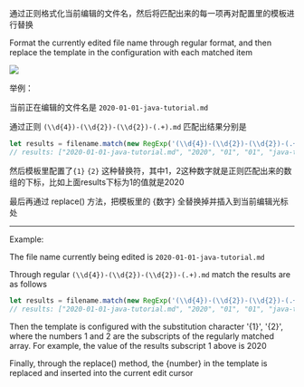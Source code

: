 通过正则格式化当前编辑的文件名，然后将匹配出来的每一项再对配置里的模板进行替换

Format the currently edited file name through regular format, and then replace the template in the configuration with each matched item

![](https://raw.githubusercontent.com/tomoya92/vscode-extensions/insert-custome-content/blob/master/preview.gif)

举例：

当前正在编辑的文件名是 `2020-01-01-java-tutorial.md`

通过正则 `(\\d{4})-(\\d{2})-(\\d{2})-(.+).md` 匹配出结果分别是

```js
let results = filename.match(new RegExp('(\\d{4})-(\\d{2})-(\\d{2})-(.+).md'))
// results: ["2020-01-01-java-tutorial.md", "2020", "01", "01", "java-tutorial", index: 0, input: "2020-01-01-java-tutorial.md", groups: undefined]
```

然后模板里配置了`{1}` `{2}` 这种替换符，其中1，2这种数字就是正则匹配出来的数组的下标，比如上面results下标为1的值就是2020

最后再通过 replace() 方法，把模板里的 {数字} 全替换掉并插入到当前编辑光标处

----

Example:

The file name currently being edited is `2020-01-01-java-tutorial.md`

Through regular `(\\d{4})-(\\d{2})-(\\d{2})-(.+).md` match the results are as follows

```js
let results = filename.match(new RegExp('(\\d{4})-(\\d{2})-(\\d{2})-(.+).md'))
// results: ["2020-01-01-java-tutorial.md", "2020", "01", "01", "java-tutorial", index: 0, input: "2020-01-01-java-tutorial.md", groups: undefined]
```

Then the template is configured with the substitution character '{1}', '{2}', where the numbers 1 and 2 are the subscripts of the regularly matched array. For example, the value of the results subscript 1 above is 2020

Finally, through the replace() method, the {number} in the template is replaced and inserted into the current edit cursor